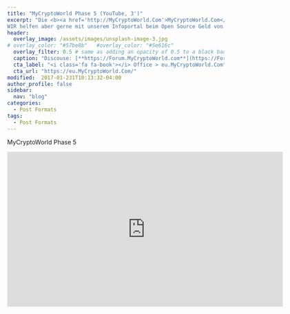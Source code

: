 ```yaml
---
title: "MyCryptoWorld Phase 5 (YouTube, 3')"
excerpt: "Die <b><a href='http://MyCryptoWorld.Com'>MyCryptoWorld.Com</a></b>munity hat Linux, Bitcoin oder den MCC nicht erfunden.
WIR helfen aber gerne mit unserem Infoportal beim Open Source Geld von Mensch zu Mensch."
header:
  overlay_image: /assets/images/unsplash-image-3.jpg
# overlay_color: "#57be8b"   #overlay_color: "#5e616c"
  overlay_filter: 0.5 # same as adding an opacity of 0.5 to a black background
  caption: "Discouse: [**https://Forum.MyCryptoWorld.com**](https://Forum.MyCryptoWorld.com){:target='_blank'}"
  cta_label: "<i class='fa fa-book'></i> Office > eu.MyCryptoWorld.Com"
  cta_url: "https://eu.MyCryptoWorld.Com/"
modified:  2017-01-231T10:13:32-04:00
author_profile: false
sidebar:
  nav: "blog"
categories:
  - Post Formats
tags:
  - Post Formats
---
```


MyCryptoWorld Phase 5

<iframe width="640" height="360" src="https://www.youtube-nocookie.com/embed/NfoqULIUPL4?controls=0&amp;showinfo=0" frameborder="0" allowfullscreen></iframe>
